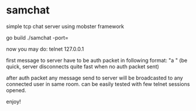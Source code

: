 # samchat
simple tcp chat server using mobster framework

go build
./samchat -port=<port>

now you may do: telnet 127.0.0.1 <port>

first message to server have to be auth packet in following format: "a <user> <room>" (be quick, server disconnects quite fast when no auth packet sent)

after auth packet any message send to server will be broadcasted to any connected user in same room. can be easily tested with few telnet sessions opened.

enjoy!
